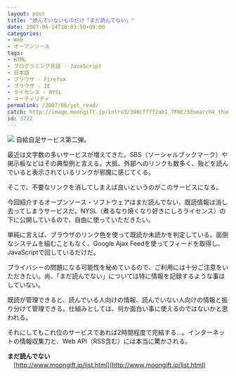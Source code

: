```yaml
---
layout: post
title: "読んでいないものだけ「まだ読んでない」"
date: 2007-06-14T18:03:50+09:00
categories:
- Web
- オープンソース
tags: 
- HTML
- プログラミング言語 - JavaScript
- 日本語
- ブラウザ - Firefox
- ブラウザ - IE
- ライセンス - NYSL
- ユーティリティ
permalink: /2007/06/yet_read/
catch: http://image.moongift.jp/intro3/340cffff2ab1_7F6E/3dsearch4_thumb1.png
id: 3722
---
```

[![](http://image.moongift.jp/intro3/340cffff2ab1_7F6E/3dsearch4_thumb1.png)](http://image.moongift.jp/intro3/340cffff2ab1_7F6E/3dsearch43.png) 自給自足サービス第二弾。

 

最近は文字数の多いサービスが増えてきた。SBS（ソーシャルブックマーク）や掲示板などはその典型例と言える。大抵、外部へのリンクも数多く、殆どを読んでいると表示されているリンクが邪魔に感じてくる。

 

そこで、不要なリンクを消してしまえば良いというのがこのサービスになる。

 

今回紹介するオープンソース・ソフトウェアはまだ読んでない、既読情報は消し去ってしまうサービスだ。NYSL（煮るなり焼くなり好きにしろライセンス）の下に公開しているので、自由に使っていただきたい。

 <!--more--> 

単純に言えば、ブラウザのリンク色を使って既読か未読かを判定している。面倒なシステムを組むこともなく、Google Ajax Feedを使ってフィードを取得し、JavaScriptで回しているだけだ。

 

プライバシーの問題になる可能性を秘めているので、ご利用には十分ご注意をいただきたい。尚、「まだ読んでない」については特に情報を記録するような事はしていない。

 

既読が管理できると、読んでいる人向けの情報、読んでいない人向けの情報と振り分けて管理できる。仕組みとしては、何か面白い事に使えるのではないかと思われる。

 

それにしてもこれ位のサービスであれば2時間程度で完結する…。インターネットの情報収集力と、Web API（RSS含む）には本当に驚かされる。

 

**まだ読んでない**  
　[http://www.moongift.jp/list.html](http://www.moongift.jp/list.html)

